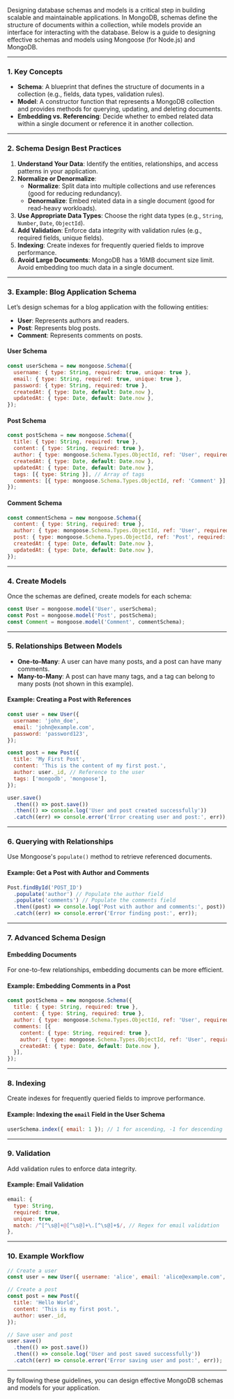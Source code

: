 Designing database schemas and models is a critical step in building scalable and maintainable applications. In MongoDB, schemas define the structure of documents within a collection, while models provide an interface for interacting with the database. Below is a guide to designing effective schemas and models using Mongoose (for Node.js) and MongoDB.

---

### **1. Key Concepts**
- **Schema**: A blueprint that defines the structure of documents in a collection (e.g., fields, data types, validation rules).
- **Model**: A constructor function that represents a MongoDB collection and provides methods for querying, updating, and deleting documents.
- **Embedding vs. Referencing**: Decide whether to embed related data within a single document or reference it in another collection.

---

### **2. Schema Design Best Practices**
1. **Understand Your Data**: Identify the entities, relationships, and access patterns in your application.
2. **Normalize or Denormalize**: 
   - **Normalize**: Split data into multiple collections and use references (good for reducing redundancy).
   - **Denormalize**: Embed related data in a single document (good for read-heavy workloads).
3. **Use Appropriate Data Types**: Choose the right data types (e.g., `String`, `Number`, `Date`, `ObjectId`).
4. **Add Validation**: Enforce data integrity with validation rules (e.g., required fields, unique fields).
5. **Indexing**: Create indexes for frequently queried fields to improve performance.
6. **Avoid Large Documents**: MongoDB has a 16MB document size limit. Avoid embedding too much data in a single document.

---

### **3. Example: Blog Application Schema**
Let’s design schemas for a blog application with the following entities:
- **User**: Represents authors and readers.
- **Post**: Represents blog posts.
- **Comment**: Represents comments on posts.

#### User Schema
```javascript
const userSchema = new mongoose.Schema({
  username: { type: String, required: true, unique: true },
  email: { type: String, required: true, unique: true },
  password: { type: String, required: true },
  createdAt: { type: Date, default: Date.now },
  updatedAt: { type: Date, default: Date.now },
});
```

#### Post Schema
```javascript
const postSchema = new mongoose.Schema({
  title: { type: String, required: true },
  content: { type: String, required: true },
  author: { type: mongoose.Schema.Types.ObjectId, ref: 'User', required: true }, // Reference to User
  createdAt: { type: Date, default: Date.now },
  updatedAt: { type: Date, default: Date.now },
  tags: [{ type: String }], // Array of tags
  comments: [{ type: mongoose.Schema.Types.ObjectId, ref: 'Comment' }], // Reference to Comment
});
```

#### Comment Schema
```javascript
const commentSchema = new mongoose.Schema({
  content: { type: String, required: true },
  author: { type: mongoose.Schema.Types.ObjectId, ref: 'User', required: true }, // Reference to User
  post: { type: mongoose.Schema.Types.ObjectId, ref: 'Post', required: true }, // Reference to Post
  createdAt: { type: Date, default: Date.now },
  updatedAt: { type: Date, default: Date.now },
});
```

---

### **4. Create Models**
Once the schemas are defined, create models for each schema:
```javascript
const User = mongoose.model('User', userSchema);
const Post = mongoose.model('Post', postSchema);
const Comment = mongoose.model('Comment', commentSchema);
```

---

### **5. Relationships Between Models**
- **One-to-Many**: A user can have many posts, and a post can have many comments.
- **Many-to-Many**: A post can have many tags, and a tag can belong to many posts (not shown in this example).

#### Example: Creating a Post with References
```javascript
const user = new User({
  username: 'john_doe',
  email: 'john@example.com',
  password: 'password123',
});

const post = new Post({
  title: 'My First Post',
  content: 'This is the content of my first post.',
  author: user._id, // Reference to the user
  tags: ['mongodb', 'mongoose'],
});

user.save()
  .then(() => post.save())
  .then(() => console.log('User and post created successfully'))
  .catch((err) => console.error('Error creating user and post:', err));
```

---

### **6. Querying with Relationships**
Use Mongoose's `populate()` method to retrieve referenced documents.

#### Example: Get a Post with Author and Comments
```javascript
Post.findById('POST_ID')
  .populate('author') // Populate the author field
  .populate('comments') // Populate the comments field
  .then((post) => console.log('Post with author and comments:', post))
  .catch((err) => console.error('Error finding post:', err));
```

---

### **7. Advanced Schema Design**
#### Embedding Documents
For one-to-few relationships, embedding documents can be more efficient.

#### Example: Embedding Comments in a Post
```javascript
const postSchema = new mongoose.Schema({
  title: { type: String, required: true },
  content: { type: String, required: true },
  author: { type: mongoose.Schema.Types.ObjectId, ref: 'User', required: true },
  comments: [{
    content: { type: String, required: true },
    author: { type: mongoose.Schema.Types.ObjectId, ref: 'User', required: true },
    createdAt: { type: Date, default: Date.now },
  }],
});
```

---

### **8. Indexing**
Create indexes for frequently queried fields to improve performance.

#### Example: Indexing the `email` Field in the User Schema
```javascript
userSchema.index({ email: 1 }); // 1 for ascending, -1 for descending
```

---

### **9. Validation**
Add validation rules to enforce data integrity.

#### Example: Email Validation
```javascript
email: {
  type: String,
  required: true,
  unique: true,
  match: /^[^\s@]+@[^\s@]+\.[^\s@]+$/, // Regex for email validation
},
```

---

### **10. Example Workflow**
```javascript
// Create a user
const user = new User({ username: 'alice', email: 'alice@example.com', password: 'password123' });

// Create a post
const post = new Post({
  title: 'Hello World',
  content: 'This is my first post.',
  author: user._id,
});

// Save user and post
user.save()
  .then(() => post.save())
  .then(() => console.log('User and post saved successfully'))
  .catch((err) => console.error('Error saving user and post:', err));
```

---

By following these guidelines, you can design effective MongoDB schemas and models for your application.
